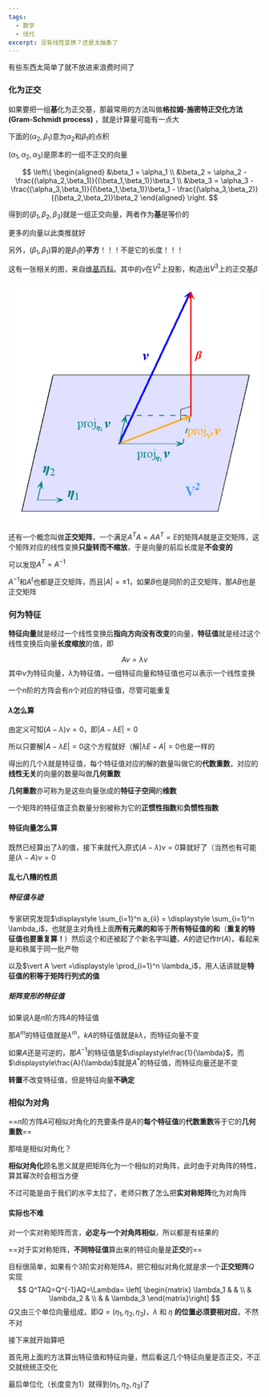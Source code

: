 ```yaml
---
tags:
  - 数学
  - 线代
excerpt: 没有线性变换？还是太抽象了
---
```

有些东西太简单了就不放进来浪费时间了

### 化为正交

如果要把一组**基**化为正交基，那最常用的方法叫做**格拉姆-施密特正交化方法(Gram-Schmidt process)** ，就是计算量可能有一点大

下面的$(\alpha_2,\beta_1)$意为$\alpha_2$和$\beta_1$的点积

$(\alpha_1,\alpha_2,\alpha_3)$是原本的一组不正交的向量

$$
\left\{ \begin{aligned} 
&\beta_1 = \alpha_1 \\
&\beta_2 = \alpha_2 - \frac{(\alpha_2,\beta_1)}{(\beta_1,\beta_1)}\beta_1 \\
&\beta_3 = \alpha_3 - \frac{(\alpha_3,\beta_1)}{(\beta_1,\beta_1)}\beta_1 - \frac{(\alpha_3,\beta_2)}{(\beta_2,\beta_2)}\beta_2
\end{aligned} \right.
$$

得到的$(\beta_1,\beta_2,\beta_3)$就是一组正交向量，两者作为**基**是等价的

更多的向量以此类推就好

另外，$(\beta_1,\beta_1)$算的是$\beta_1$的**平方**！！！不是它的长度！！！

这有一张相关的图，来自[维基百科](https://zh.wikipedia.org/wiki/%E6%A0%BC%E6%8B%89%E5%A7%86-%E6%96%BD%E5%AF%86%E7%89%B9%E6%AD%A3%E4%BA%A4%E5%8C%96)。其中的$v$在$V^2$上投影，构造出$V^3$上的正交基$\beta$

![格拉姆-施密特正交化的图](../../../assets/images/格拉姆-施密特正交化的图.png)


还有一个概念叫做**正交矩阵**，一个满足$A^TA=AA^T=E$的矩阵$A$就是正交矩阵，这个矩阵对应的线性变换**只旋转而不缩放**，于是向量的前后长度是**不会变的**

可以发现$A^T=A^{-1}$

$A^{-1}$和$A^t$也都是正交矩阵，而且$\vert A\vert=±1$，如果$B$也是同阶的正交矩阵，那$AB$也是正交矩阵
### 何为特征

**特征向量**就是经过一个线性变换后**指向方向没有改变**的向量，**特征值**就是经过这个线性变换后向量**长度缩放**的值，即

$$Av=\lambda v$$
其中$v$为特征向量，$\lambda$为特征值，一组特征向量和特征值也可以表示一个线性变换

一个$n$阶的方阵会有$n$个对应的特征值，尽管可能重复

#### $\lambda$怎么算

由定义可知$(A-\lambda)v=0$，即$\left \vert A-\lambda E \right\vert = 0$

所以只要解$\vert A-\lambda E\vert=0$这个方程就好（解$\vert\lambda E-A\vert=0$也是一样的

得出的几个$\lambda$就是特征值，每个特征值对应的解的数量叫做它的**代数重数**，对应的**线性无关**的向量的数量叫做**几何重数**

**几何重数**亦可称为是这些向量张成的**特征子空间**的**维数**

一个矩阵的特征值正负数量分别被称为它的**正惯性指数**和**负惯性指数**

#### 特征向量怎么算

既然已经算出了$\lambda$的值，接下来就代入原式$(A-\lambda)v=0$算就好了（当然也有可能是$(\lambda-A)v=0$

#### 乱七八糟的性质

##### 特征值与迹
专家研究发现$\displaystyle \sum_{i=1}^n a_{ii} = \displaystyle \sum_{i=1}^n \lambda_i$，也就是主对角线上面**所有元素的和**等于**所有特征值的和**（**重复的特征值也要重复算！**）然后这个和还被起了个新名字叫**迹**，$A$的迹记作$tr(A)$，看起来是和秩属于同一批产物


以及$\vert A \vert =\displaystyle \prod_{i=1}^n \lambda_i$，用人话讲就是**特征值的积等于矩阵行列式的值**


##### 矩阵变形的特征值

如果说$\lambda$是$n$阶方阵$A$的特征值

那$A^m$的特征值就是$\lambda^m$，$kA$的特征值就是$k\lambda$，而特征向量不变

如果$A$还是可逆的，那$A^{-1}$的特征值是$\displaystyle\frac{1}{\lambda}$，而$\displaystyle\frac{A}{\lambda}$就是$A^*$的特征值，而特征向量还是不变

**转置**不改变特征值，但是特征向量**不确定**

### 相似为对角

==$n$阶方阵$A$可相似对角化的充要条件是$A$的**每个特征值**的**代数重数**等于它的**几何重数**==

那啥是相似对角化？

**相似对角化**顾名思义就是把矩阵化为一个相似的对角阵，此时由于对角阵的特性，算其幂次时会相当方便

不过可能是由于我们的水平太拉了，老师只教了怎么把**实对称矩阵**化为对角阵


#### 实际也不难

对一个实对称矩阵而言，**必定与一个对角阵相似**，所以都是有结果的

==对于实对称矩阵，**不同特征值**算出来的特征向量是**正交**的==

目标很简单，如果有个$3$阶实对称矩阵$A$，把它相似对角化就是求一个**正交矩阵**$Q$实现
$$
Q^TAQ=Q^{-1}AQ=\Lambda=
\left[ \begin{matrix} 
\lambda_1 &  &  \\ 
 & \lambda_2 &  \\
 &  & \lambda_3
\end{matrix}\right] 
$$
$Q$又由三个单位向量组成，即$Q=(\eta_1,\eta_2,\eta_3)$，$\lambda$ 和 $\eta$ **的位置必须要相对应**，不然不对

接下来就开始算吧

首先用上面的方法算出特征值和特征向量，然后看这几个特征向量是否正交，不正交就统统正交化

最后单位化（长度变为1）就得到$(\eta_1,\eta_2,\eta_3)$了